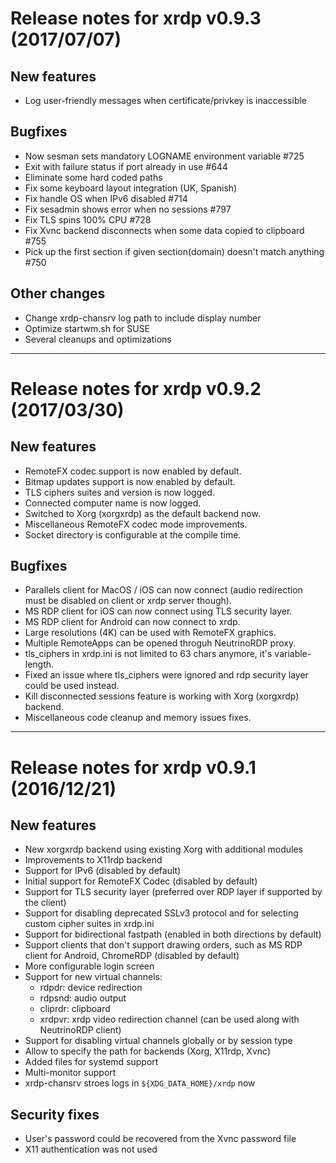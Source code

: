 # Release notes for xrdp v0.9.3 (2017/07/07)

## New features
  * Log user-friendly messages when certificate/privkey is inaccessible

## Bugfixes
  * Now sesman sets mandatory LOGNAME environment variable #725
  * Exit with failure status if port already in use #644
  * Eliminate some hard  coded paths
  * Fix some keyboard layout integration (UK, Spanish)
  * Fix handle OS when IPv6 disabled #714
  * Fix sesadmin shows error when no sessions #797
  * Fix TLS spins 100% CPU #728
  * Fix Xvnc backend disconnects when some data copied to clipboard #755
  * Pick up the first section if given section(domain) doesn't match anything #750

## Other changes
  * Change xrdp-chansrv log path to include display number
  * Optimize startwm.sh for SUSE
  * Several cleanups and optimizations

-----------------------

# Release notes for xrdp v0.9.2 (2017/03/30)
## New features
  * RemoteFX codec support is now enabled by default.
  * Bitmap updates support is now enabled by default.
  * TLS ciphers suites and version is now logged.
  * Connected computer name is now logged.
  * Switched to Xorg (xorgxrdp) as the default backend now.
  * Miscellaneous RemoteFX codec mode improvements.
  * Socket directory is configurable at the compile time.

## Bugfixes
  * Parallels client for MacOS / iOS can now connect (audio redirection must be disabled on client or xrdp server though).
  * MS RDP client for iOS can now connect using TLS security layer.
  * MS RDP client for Android can now connect to xrdp.
  * Large resolutions (4K) can be used with RemoteFX graphics.
  * Multiple RemoteApps can be opened throguh NeutrinoRDP proxy.
  * tls_ciphers in xrdp.ini is not limited to 63 chars anymore, it's variable-length.
  * Fixed an issue where tls_ciphers were ignored and rdp security layer could be used instead.
  * Kill disconnected sessions feature is working with Xorg (xorgxrdp) backend.
  * Miscellaneous code cleanup and memory issues fixes.

-----------------------

# Release notes for xrdp v0.9.1 (2016/12/21)
## New features
  * New xorgxrdp backend using existing Xorg with additional modules
  * Improvements to X11rdp backend
  * Support for IPv6 (disabled by default)
  * Initial support for RemoteFX Codec (disabled by default)
  * Support for TLS security layer (preferred over RDP layer if supported by the client)
  * Support for disabling deprecated SSLv3 protocol and for selecting custom cipher suites in xrdp.ini
  * Support for bidirectional fastpath (enabled in both directions by default)
  * Support clients that don't support drawing orders, such as MS RDP client for Android, ChromeRDP (disabled by default)
  * More configurable login screen
  * Support for new virtual channels:
      * rdpdr: device redirection
      * rdpsnd: audio output
      * cliprdr: clipboard
      * xrdpvr: xrdp video redirection channel (can be used along with NeutrinoRDP client)
  * Support for disabling virtual channels globally or by session type
  * Allow to specify the path for backends (Xorg, X11rdp, Xvnc)
  * Added files for systemd support
  * Multi-monitor support
  * xrdp-chansrv stroes logs in `${XDG_DATA_HOME}/xrdp` now

## Security fixes
  * User's password could be recovered from the Xvnc password file
  * X11 authentication was not used
